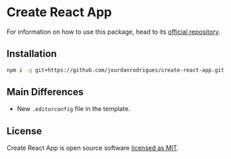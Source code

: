 # Create React App

For information on how to use this package, head to its [official repository](https://github.com/facebook/create-react-app/).

## Installation

```sh
npm i -g git+https://github.com/jourdanrodrigues/create-react-app.git
```

## Main Differences

- New `.editorconfig` file in the template.

## License

Create React App is open source software [licensed as MIT](https://github.com/facebook/create-react-app/blob/master/LICENSE).
